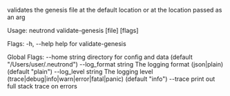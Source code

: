 validates the genesis file at the default location or at the location passed as an arg

Usage:
  neutrond validate-genesis [file] [flags]

Flags:
  -h, --help   help for validate-genesis

Global Flags:
      --home string         directory for config and data (default "/Users/user/.neutrond")
      --log_format string   The logging format (json|plain) (default "plain")
      --log_level string    The logging level (trace|debug|info|warn|error|fatal|panic) (default "info")
      --trace               print out full stack trace on errors

